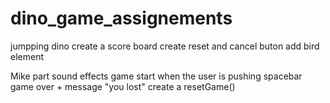 # dino_game_assignements
 jumpping dino
 create a score board
 create reset and cancel buton
 add bird element 

 Mike part
  sound effects
  game start when the user is pushing spacebar
  game over + message "you lost"
  create a resetGame()
 
